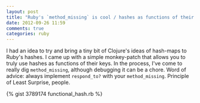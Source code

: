 ```yaml
---
layout: post
title: "Ruby's `method_missing` is cool / hashes as functions of their keys"
date: 2012-09-26 11:59
comments: true
categories: ruby
---
```


I had an idea to try and bring a tiny bit of Clojure's ideas of hash-maps to Ruby's hashes. I came up with a simple monkey-patch that allows you to truly use hashes as functions of their keys. In the process, I've come to really dig `method_missing`, although debugging it can be a chore. Word of advice: always implement `respond_to?` with your `method_missing`. Principle of Least Surprise, people.

{% gist 3789174 functional_hash.rb %}